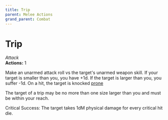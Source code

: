 ```yaml
---
title: Trip
parent: Melee Actions
grand_parent: Combat
---
```


# Trip
*Attack*<br>
**Actions:** 1

Make an unarmed attack roll vs the target's unarmed weapon skill. If your target is smaller than you, you have +1d. If the target is larger than you, you suffer -1d. On a hit, the target is knocked [prone](https://stormchaserroleplaying.com/stormchaserRPG/Conditions/Prone/.)

The target of a trip may be no more than one size larger than you and must be within your reach.

Critical Success: The target takes 1dM physical damage for every critical hit die.
